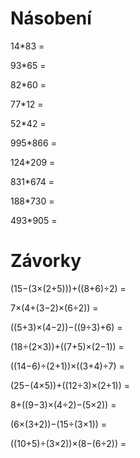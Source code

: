 # Násobení

14*83 = 

93*65 = 

82*60 = 

77*12 = 

52*42 = 

995*866 = 

124*209 = 

831*674 = 

188*730 = 

493*905 = 

# Závorky

(15−(3×(2+5)))+((8+6)÷2) = 

7×(4+(3−2)×(6÷2)) = 

((5+3)×(4−2))−((9÷3)+6) = 

(18÷(2×3))+((7+5)×(2−1)) = 

((14−6)÷(2+1))×((3+4)÷7) = 

(25−(4×5))+((12÷3)×(2+1)) = 

8+((9−3)×(4÷2)−(5×2)) = 

(6×(3+2))−(15÷(3×1)) = 

((10+5)÷(3×2))×(8−(6÷2)) = 



